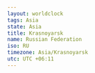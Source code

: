 ```yaml
---
layout: worldclock
tags: Asia
state: Asia
title: Krasnoyarsk
name: Russian Federation
iso: RU
timezone: Asia/Krasnoyarsk
utc: UTC +06:11
---
```


